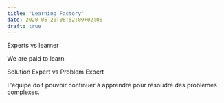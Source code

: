 ```yaml
---
title: "Learning Factory"
date: 2020-05-20T08:52:09+02:00
draft: true
---
```


Experts vs learner

We are paid to learn

Solution Expert vs Problem Expert

L'équipe doit pouvoir continuer à apprendre pour résoudre des problèmes complexes.